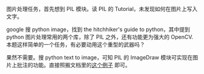 图片处理任务，首先想到 PIL 模块。读 PIL 的 Tutorial，未发现如何在图片上写入文字。

google 搜 python image，找到 the hitchhiker's guide to python，其中提到 python 图片处理常用的两个库，除了 PIL 之外，还有功能更为强大的 OpenCV. 本题这样简单的一个任务，有必要动用这个重型的武器吗？

果然不需要。搜 python text to image，可知 PIL 的 ImageDraw 模块可实现在图片上批注的功能。直接照搬文档里的[这个例子](http://pillow.readthedocs.io/en/3.1.x/reference/ImageDraw.html#example-draw-partial-opacity-text) 即可。


